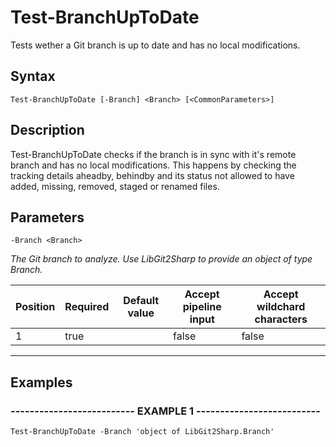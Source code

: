 

# Test-BranchUpToDate

Tests wether a Git branch is up to date and has no local modifications.
## Syntax

    Test-BranchUpToDate [-Branch] <Branch> [<CommonParameters>]


## Description

Test-BranchUpToDate checks if the branch is in sync with it's remote branch and has no local modifications.
This happens by checking the tracking details aheadby, behindby and its status not allowed to have
added, missing, removed, staged or renamed files.





## Parameters

    
    -Branch <Branch>
_The Git branch to analyze. 
Use LibGit2Sharp to provide an object of type Branch._

| Position | Required | Default value | Accept pipeline input | Accept wildchard characters |
| -------- | -------- | ------------- | --------------------- | --------------------------- |
| 1 | true |  | false | false |


----

    

## Examples

### -------------------------- EXAMPLE 1 --------------------------
    Test-BranchUpToDate -Branch 'object of LibGit2Sharp.Branch'































